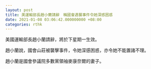 ```yaml
---
layout: post
title: 美運輸部長趙小蘭請辭　稱國會遇襲事件令她深感困惑
date: 2021-01-08 03:06:42.000000000 +08:00
categories: rthk
---
```


美國運輸部長趙小蘭請辭，將於下星期一生效。

趙小蘭說，國會山莊被襲擊事件，令她深感困惑，亦令她不能置諸不理。

趙小蘭是國會參議院多數黨領袖麥康奈爾的妻子。
